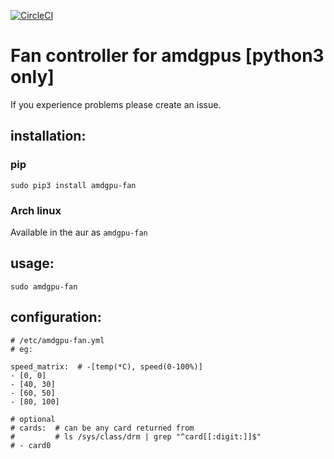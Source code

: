 [![CircleCI](https://circleci.com/gh/chestm007/amdgpu-fan.svg?style=svg)](https://circleci.com/gh/chestm007/amdgpu-fan)

# Fan controller for amdgpus [python3 only]

If you experience problems please create an issue.

## installation:

### pip

`sudo pip3 install amdgpu-fan`

### Arch linux

Available in the aur as `amdgpu-fan`

## usage:

`sudo amdgpu-fan`

## configuration:

```
# /etc/amdgpu-fan.yml
# eg:

speed_matrix:  # -[temp(*C), speed(0-100%)]
- [0, 0]
- [40, 30]
- [60, 50]
- [80, 100]

# optional
# cards:  # can be any card returned from
#         # ls /sys/class/drm | grep "^card[[:digit:]]$"
# - card0
```
